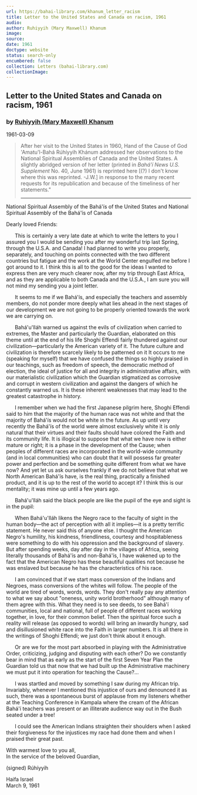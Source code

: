 ```yaml
---
url: https://bahai-library.com/khanum_letter_racism
title: Letter to the United States and Canada on racism, 1961
audio: 
author: Ruhiyyih (Mary Maxwell) Khanum
image: 
source: 
date: 1961
doctype: website
status: search-only
encumbered: false
collection: Letters (bahai-library.com)
collectionImage: 
---
```



## Letter to the United States and Canada on racism, 1961

### by [Ruhiyyih (Mary Maxwell) Khanum](https://bahai-library.com/author/Ruhiyyih+(Mary+Maxwell)+Khanum)

1961-03-09


> After her visit to the United States in 1960, Hand of the Cause of God 'Amatu'l-Bahá Rúhíyyih Khánum addressed her observations to the National Spiritual Assemblies of Canada and the United States. A slightly abridged version of her letter (printed in _Bahá'í News U.S. Supplement_ No. 40, June 1961) is reprinted here \[(?) I don't know where this was reprinted. -J.W.\] in response to the many recent requests for its republication and because of the timeliness of her statements."
> 
> * * *

National Spiritual Assembly of the Bahá'ís of the United States and National Spiritual Assembly of the Bahá'ís of Canada

Dearly loved Friends:

      This is certainly a very late date at which to write the letters to you I assured you I would be sending you after my wonderful trip last Spring, through the U.S.A. and Canada! I had planned to write you properly, separately, and touching on points connected with the two different countries but fatigue and the work at the World Center engulfed me before I got around to it. I think this is all to the good for the ideas I wanted to express then are very much clearer now, after my trip through East Africa, and as they are applicable to both Canada and the U.S.A., I am sure you will not mind my sending you a joint letter.

      It seems to me if we Bahá'ís, and especially the teachers and assembly members, do not ponder more deeply what lies ahead in the next stages of our development we are not going to be properly oriented towards the work we are carrying on.

      Bahá'u'lláh warned us against the evils of civilization when carried to extremes, the Master and particularly the Guardian, elaborated on this theme until at the end of his life Shoghi Effendi fairly thundered against our civilization—particularly the American variety of it. The future culture and civilization is therefore scarcely likely to be patterned on it It occurs to me (speaking for myself) that we have confused the things so highly praised in our teachings, such as freedom of speech, the democratic method of election, the ideal of justice for all and integrity in administrative affairs, with our materialistic civilization which the Guardian stigmatized as corrosive and corrupt in western civilization and against the dangers of which he constantly warned us. It is these inherent weaknesses that may lead to the greatest catastrophe in history.

      I remember when we had the first Japanese pilgrim here, Shoghi Effendi said to him that the majority of the human race was not white and that the majority of Bahá'ís would not be white in the future. As up until very recently the Bahá'ís of the world were almost exclusively white it is only natural that their virtues and their faults should have colored the Faith and its community life. It is illogical to suppose that what we have now is either mature or right; it is a phase in the development of the Cause; when peoples of different races are incorporated in the world-wide community (and in local communities) who can doubt that it will possess far greater power and perfection and be something quite different from what we have now? And yet let us ask ourselves frankly if we do not believe that what we North American Bahá'ís have, is the real thing, practically a finished product, and it is up to the rest of the world to accept it? I think this is our mentality; it was mine up until a few years ago.

      Bahá'u'lláh said the black people are like the pupil of the eye and sight is in the pupil:

      When Bahá'u'lláh likens the Negro race to the faculty of sight in the human body—the act of perception with all it implies—it is a pretty terrific statement. He never said this of anyone else. I thought the American Negro's humility, his kindness, friendliness, courtesy and hospitableness were something to do with his oppression and the background of slavery. But after spending weeks, day after day in the villages of Africa, seeing literally thousands of Bahá'ís and non-Bahá'ís, I have wakened up to the fact that the American Negro has these beautiful qualities not because he was enslaved but because he has the characteristics of his race.

      I am convinced that if we start mass conversion of the Indians and Negroes, mass conversions of the whites will follow. The people of the world are tired of words, words, words. They don't really pay any attention to what we say about "oneness, unity world brotherhood" although many of them agree with this. What they need is to see deeds, to see Bahá'í communities, local and national, full of people of different races working together, in love, for their common belief. Then the spiritual force such a reality will release (as opposed to words) will bring an inwardly hungry, sad and disillusioned white race into the Faith in larger numbers. It is all there in the writings of Shoghi Effendi; we just don't think about it enough.

      Or are we for the most part absorbed in playing with the Administrative Order, criticizing, judging and disputing with each other? Do we constantly bear in mind that as early as the start of the first Seven Year Plan the Guardian told us that now that we had built up the Administrative machinery we must put it into operation for teaching the Cause?...

      I was startled and moved by something I saw during my African trip. Invariably, whenever I mentioned this injustice of ours and denounced it as such, there was a spontaneous burst of applause from my listeners whether at the Teaching Conference in Kampala where the cream of the African Bahá'í teachers was present or an illiterate audience way out in the Bush seated under a tree!

      I could see the American Indians straighten their shoulders when I asked their forgiveness for the injustices my race had done them and when I praised their great past.

With warmest love to you all,  
In the service of the beloved Guardian,

(signed) Rúhíyyih

Haifa Israel  
March 9, 1961